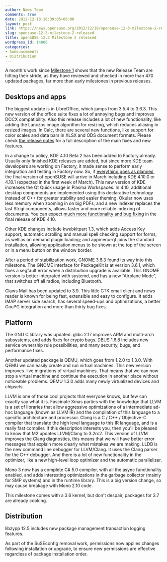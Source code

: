```yaml
---
author: News Team
comments: true
date: 2012-12-18 16:39:05+00:00
layout: post
link: https://news.opensuse.org/2012/12/18/opensuse-12-3-milestone-2-released/
slug: opensuse-12-3-milestone-2-released
title: openSUSE 12.3 Milestone 2 released
wordpress_id: 14806
categories:
- Announcements
- Distribution
---
```


A month's work since [Milestone 1](https://news.opensuse.org/2012/11/08/opensuse-12-3-milestone-1-is-ready-for-you/) shows that the new Release Team are hitting their stride, as they have reviewed and checked in more than 470 updated packages, far more than early milestones in previous releases.


## Desktops and apps


The biggest update is in LibreOffice, which jumps from 3.5.4 to 3.6.3. This new version of the office suite fixes a lot of annoying bugs and improves DOCX compatibility. Also this release includes a lot of new functionality, like adding the Lanczos image algorithm for resizing, which reduces aliasing in resized images. In Calc, there are several new functions, like support for color scales and data bars in XLSX and ODS document formats. Please check [the release notes](//wiki.documentfoundation.org/ReleaseNotes/3.6) for a full description of the main fixes and new features.

In a change to policy, KDE 4.10 Beta 2 has been added to Factory already. Usually only finished KDE releases are added, but since more KDE team developers are working on Factory, it made sense to perform early integration and testing in Factory now. So, if [everything goes as planned](//en.opensuse.org/openSUSE:Roadmap), the final version of openSUSE will arrive in March including KDE 4.10.0 or 4.10.1 (expected in the first week of March). This new version of KDE increases the Qt Quick usage in Plasma Workspaces. In 4.10, additional desktop components are implemented using this declarative technology instead of C++ for greater stability and easier theming. Okular now uses less memory when zooming in on big PDFs, and a new indexer replaces the last Strigi components, allows faster and more reliable indexing of documents. You can expect [much more functionality and bug fixing](//techbase.kde.org/Schedules/KDE4/4.10_Feature_Plan) in the final release of KDE 4.10.

Other KDE changes include kwebkitpart 1.3, which adds Access Key support, automatic scrolling and manual spell checking support for forms, as well as on demand plugin loading; and appmenu-qt joins the standard installation, allowing application menus to be shown at the top of the screen or in a menu button on the window border.

After a period of stabilization work, GNOME 3.6.3 found its way into this milestone. The GNOME interface for PackageKit is at version 3.6.1, which fixes a segfault error when a distribution upgrade is available. This GNOME version is better integrated with systemd, and has a new “Airplane Mode”, that switches off all radios, including Bluetooth.

Claws Mail has been updated to 3.9. This little GTK email client and news reader is known for being fast, extensible and easy to configure. It adds IMAP server side search, has several speed-ups and optimizations, a better GnuPG integration and more than thirty bug fixes.


## Platform


The GNU C library was updated. glibc 2.17 improves ARM and multi-arch subsystems, and adds fixes for crypto bugs. DBUS 1.6.8 includes new service ownership rule possibilities, and many security, bugs, and performance fixes.

Another updated package is QEMU, which goes from 1.2.0 to 1.3.0. With QEMU we can easily create and run virtual machines. This new version improves  live migrations of virtual machines. That means that we can now stop a virtual machine and continue the execution in another place without noticeable problems. QEMU 1.3.0 adds many newly virtualized devices and chipsets.

LLVM is one of those cool projects that everyone knows, but few can exactly say what it is. Fascinate Xmas parties with the knowledge that LLVM is a set of libraries that allow aggressive optimizations of a intermediate ad-hoc language (known as LLVM IR) and the compilation of this language to a specific architecture and processor. Clang is a C / C++ / Objective-C compiler that translate the high level language to this IR language, and is a really fast compiler. If this description interests you, then you'll be pleased to know that M2 updates LLVM/Clang to 3.2rc2. This version of LLVM improves the Clang diagnostics, this means that we will have better error messages that explain more clearly what mistakes we are making. LLDB is the new command line debugger for LLVM/Clang. It uses the Clang parser for the C++ debugger. And there is a lot of new functionality in the optimizer, like a new high-level loop optimizer and the automatic parallelizer.

Mono 3 now has a complete C# 5.0 compiler, with all the async functionality enabled, and adds interesting optimizations in the garbage collector (mainly for SMP systems) and in the runtime library. This is a big version change, so may cause breakage with Mono 2.10 code.

This milestone comes with a 3.6 kernel, but don't despair, packages for 3.7 are already cooking.


## Distribution


libzypp 12.5 includes new package management transaction logging features.

As part of the SuSEconfig removal work, permissions now applies changes following installation or upgrade, to ensure new permissions are effective regardless of package installation order.


